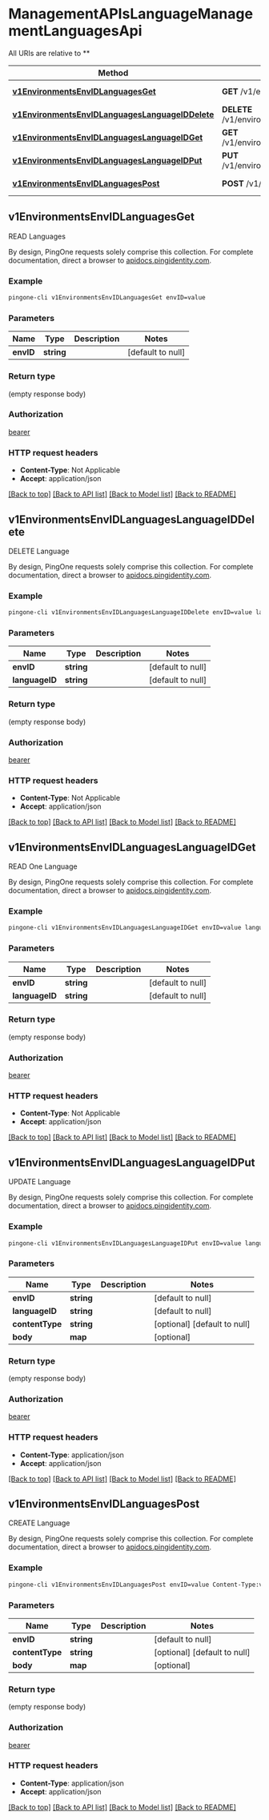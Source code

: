 # ManagementAPIsLanguageManagementLanguagesApi

All URIs are relative to **

Method | HTTP request | Description
------------- | ------------- | -------------
[**v1EnvironmentsEnvIDLanguagesGet**](ManagementAPIsLanguageManagementLanguagesApi.md#v1EnvironmentsEnvIDLanguagesGet) | **GET** /v1/environments/{envID}/languages | READ Languages
[**v1EnvironmentsEnvIDLanguagesLanguageIDDelete**](ManagementAPIsLanguageManagementLanguagesApi.md#v1EnvironmentsEnvIDLanguagesLanguageIDDelete) | **DELETE** /v1/environments/{envID}/languages/{languageID} | DELETE Language
[**v1EnvironmentsEnvIDLanguagesLanguageIDGet**](ManagementAPIsLanguageManagementLanguagesApi.md#v1EnvironmentsEnvIDLanguagesLanguageIDGet) | **GET** /v1/environments/{envID}/languages/{languageID} | READ One Language
[**v1EnvironmentsEnvIDLanguagesLanguageIDPut**](ManagementAPIsLanguageManagementLanguagesApi.md#v1EnvironmentsEnvIDLanguagesLanguageIDPut) | **PUT** /v1/environments/{envID}/languages/{languageID} | UPDATE Language
[**v1EnvironmentsEnvIDLanguagesPost**](ManagementAPIsLanguageManagementLanguagesApi.md#v1EnvironmentsEnvIDLanguagesPost) | **POST** /v1/environments/{envID}/languages/ | CREATE Language



## v1EnvironmentsEnvIDLanguagesGet

READ Languages

By design, PingOne requests solely comprise this collection. For complete documentation, direct a browser to <a href='https://apidocs.pingidentity.com/pingone/platform/v1/api/'>apidocs.pingidentity.com</a>.

### Example

```bash
pingone-cli v1EnvironmentsEnvIDLanguagesGet envID=value
```

### Parameters


Name | Type | Description  | Notes
------------- | ------------- | ------------- | -------------
 **envID** | **string** |  | [default to null]

### Return type

(empty response body)

### Authorization

[bearer](../README.md#bearer)

### HTTP request headers

- **Content-Type**: Not Applicable
- **Accept**: application/json

[[Back to top]](#) [[Back to API list]](../README.md#documentation-for-api-endpoints) [[Back to Model list]](../README.md#documentation-for-models) [[Back to README]](../README.md)


## v1EnvironmentsEnvIDLanguagesLanguageIDDelete

DELETE Language

By design, PingOne requests solely comprise this collection. For complete documentation, direct a browser to <a href='https://apidocs.pingidentity.com/pingone/platform/v1/api/'>apidocs.pingidentity.com</a>.

### Example

```bash
pingone-cli v1EnvironmentsEnvIDLanguagesLanguageIDDelete envID=value languageID=value
```

### Parameters


Name | Type | Description  | Notes
------------- | ------------- | ------------- | -------------
 **envID** | **string** |  | [default to null]
 **languageID** | **string** |  | [default to null]

### Return type

(empty response body)

### Authorization

[bearer](../README.md#bearer)

### HTTP request headers

- **Content-Type**: Not Applicable
- **Accept**: application/json

[[Back to top]](#) [[Back to API list]](../README.md#documentation-for-api-endpoints) [[Back to Model list]](../README.md#documentation-for-models) [[Back to README]](../README.md)


## v1EnvironmentsEnvIDLanguagesLanguageIDGet

READ One Language

By design, PingOne requests solely comprise this collection. For complete documentation, direct a browser to <a href='https://apidocs.pingidentity.com/pingone/platform/v1/api/'>apidocs.pingidentity.com</a>.

### Example

```bash
pingone-cli v1EnvironmentsEnvIDLanguagesLanguageIDGet envID=value languageID=value
```

### Parameters


Name | Type | Description  | Notes
------------- | ------------- | ------------- | -------------
 **envID** | **string** |  | [default to null]
 **languageID** | **string** |  | [default to null]

### Return type

(empty response body)

### Authorization

[bearer](../README.md#bearer)

### HTTP request headers

- **Content-Type**: Not Applicable
- **Accept**: application/json

[[Back to top]](#) [[Back to API list]](../README.md#documentation-for-api-endpoints) [[Back to Model list]](../README.md#documentation-for-models) [[Back to README]](../README.md)


## v1EnvironmentsEnvIDLanguagesLanguageIDPut

UPDATE Language

By design, PingOne requests solely comprise this collection. For complete documentation, direct a browser to <a href='https://apidocs.pingidentity.com/pingone/platform/v1/api/'>apidocs.pingidentity.com</a>.

### Example

```bash
pingone-cli v1EnvironmentsEnvIDLanguagesLanguageIDPut envID=value languageID=value Content-Type:value
```

### Parameters


Name | Type | Description  | Notes
------------- | ------------- | ------------- | -------------
 **envID** | **string** |  | [default to null]
 **languageID** | **string** |  | [default to null]
 **contentType** | **string** |  | [optional] [default to null]
 **body** | **map** |  | [optional]

### Return type

(empty response body)

### Authorization

[bearer](../README.md#bearer)

### HTTP request headers

- **Content-Type**: application/json
- **Accept**: application/json

[[Back to top]](#) [[Back to API list]](../README.md#documentation-for-api-endpoints) [[Back to Model list]](../README.md#documentation-for-models) [[Back to README]](../README.md)


## v1EnvironmentsEnvIDLanguagesPost

CREATE Language

By design, PingOne requests solely comprise this collection. For complete documentation, direct a browser to <a href='https://apidocs.pingidentity.com/pingone/platform/v1/api/'>apidocs.pingidentity.com</a>.

### Example

```bash
pingone-cli v1EnvironmentsEnvIDLanguagesPost envID=value Content-Type:value
```

### Parameters


Name | Type | Description  | Notes
------------- | ------------- | ------------- | -------------
 **envID** | **string** |  | [default to null]
 **contentType** | **string** |  | [optional] [default to null]
 **body** | **map** |  | [optional]

### Return type

(empty response body)

### Authorization

[bearer](../README.md#bearer)

### HTTP request headers

- **Content-Type**: application/json
- **Accept**: application/json

[[Back to top]](#) [[Back to API list]](../README.md#documentation-for-api-endpoints) [[Back to Model list]](../README.md#documentation-for-models) [[Back to README]](../README.md)

